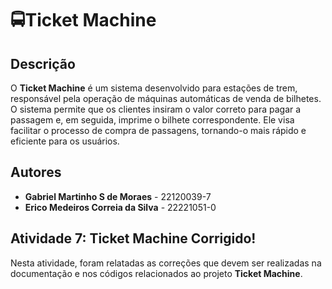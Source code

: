 # 🚍Ticket Machine 

## Descrição

O **Ticket Machine** é um sistema desenvolvido para estações de trem, responsável pela operação de máquinas automáticas de venda de bilhetes. O sistema permite que os clientes insiram o valor correto para pagar a passagem e, em seguida, imprime o bilhete correspondente. Ele visa facilitar o processo de compra de passagens, tornando-o mais rápido e eficiente para os usuários.

## Autores

- **Gabriel Martinho S de Moraes** - 22120039-7
- **Erico Medeiros Correia da Silva** - 22221051-0

## Atividade 7: Ticket Machine Corrigido!

Nesta atividade, foram relatadas as correções que devem ser realizadas na documentação e nos códigos relacionados ao projeto **Ticket Machine**.
